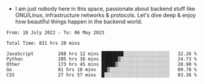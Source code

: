 - I am just nobody here in this space, passionate about backend stuff like GNU/Linux, infrastructure networks & protocols. Let's dive deep & enjoy how beautiful things happen in the backend world.


<!--START_SECTION:waka-->

```text
From: 18 July 2022 - To: 06 May 2023

Total Time: 831 hrs 28 mins

JavaScript         268 hrs 12 mins ████████░░░░░░░░░░░░░░░░░   32.26 %
Python             205 hrs 38 mins ██████▒░░░░░░░░░░░░░░░░░░   24.73 %
Other              173 hrs 45 mins █████▒░░░░░░░░░░░░░░░░░░░   20.90 %
Go                 81 hrs 18 mins  ██▒░░░░░░░░░░░░░░░░░░░░░░   09.78 %
CSS                27 hrs 57 mins  █░░░░░░░░░░░░░░░░░░░░░░░░   03.36 %
```

<!--END_SECTION:waka-->
